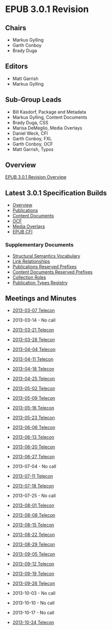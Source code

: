 # EPUB 3.0.1 Revision #



## Chairs ##
  * Markus Gylling
  * Garth Conboy
  * Brady Duga

## Editors ##
  * Matt Garrish
  * Markus Gylling

## Sub-Group Leads ##
  * Bill Kasdorf, Package and Metadata
  * Markus Gylling, Content Documents
  * Brady Duga, CSS
  * Marisa DeMeglio, Media Overlays
  * Daniel Weck, CFI
  * Garth Conboy, FXL
  * Garth Conboy, OCF
  * Matt Garrish, Typos

## Overview ##

[EPUB 3.0.1 Revision Overview](https://docs.google.com/document/d/1oUtedJ5nC9J3XKnLxE15kpnXFsaz4nP0zHcm3IAb0_c/edit#heading=h.vw92yh1pr0y1)

## Latest 3.0.1 Specification Builds ##

  * [Overview](https://epub-revision.googlecode.com/svn/trunk/build/301/spec/epub30-overview.html)
  * [Publications](https://epub-revision.googlecode.com/svn/trunk/build/301/spec/epub30-publications.html)
  * [Content Documents](https://epub-revision.googlecode.com/svn/trunk/build/301/spec/epub30-contentdocs.html)
  * [OCF](https://epub-revision.googlecode.com/svn/trunk/build/301/spec/epub30-ocf.html)
  * [Media Overlays](https://epub-revision.googlecode.com/svn/trunk/build/301/spec/epub30-mediaoverlays.html)
  * [EPUB CFI](https://epub-revision.googlecode.com/svn/trunk/build/linking/cfi/epub-cfi.html)

### Supplementary Documents ###

  * [Structural Semantics Vocabulary](https://epub-revision.googlecode.com/svn/trunk/build/vocab/structure/epub30-vocab-structure.html)
  * [Link Relationships](https://epub-revision.googlecode.com/svn/trunk/build/vocab/package/link/index.html)
  * [Publications Reserved Prefixes](https://epub-revision.googlecode.com/svn/trunk/build/vocab/package/pfx/index.html)
  * [Content Documents Reserved Prefixes](https://epub-revision.googlecode.com/svn/trunk/build/vocab/structure/pfx/index.html)
  * [Collection Roles](https://epub-revision.googlecode.com/svn/trunk/build/vocab/package/roles/index.html)
  * [Publication Types Registry](https://epub-revision.googlecode.com/svn/trunk/build/vocab/package/types/index.html)

## Meetings and Minutes ##

  * [2013-03-07 Telecon](https://docs.google.com/document/d/1gmr6-GWLvl_fpV8d6KLqsNz9I4n4fYzcmwRxcnU2jgE/)

  * 2013-03-14 - No call

  * [2013-03-21 Telecon](https://docs.google.com/document/d/1vhu2A_YIgS-Rrca6v2kQu6e3Tn24iZ5HU57kf6wVVU8/)

  * [2013-03-28 Telecon](https://docs.google.com/document/d/1HQTUVqLOLiBBhlCEXfSkKclCiNTO1V1yFlz2PcDjGlo/)

  * [2013-04-04 Telecon](https://docs.google.com/document/d/1_qE5AkExsdseSx0pd69Tu1la7yv3p3nAa4G8HifKrkY/)

  * [2013-04-11 Telecon](https://docs.google.com/document/d/1nldsEJRSHyp1IBR2_tXqwbQ04tllAooR_8fc_shsQZk/)

  * [2013-04-18 Telecon](https://docs.google.com/document/d/18Qf4v9ZQ1mRTVdOoXaEi19uqsVolfmDFVez64IQy_Ek/)

  * [2013-04-25 Telecon](https://docs.google.com/document/d/1W86kYgcZfyZGlaN466yXnIM3JfqBJP5b_CJeuwbdp_0/)

  * [2013-05-02 Telecon](https://docs.google.com/document/d/1wGVzbknARTMYJ1HMmIUYqNhuC9mfx2mhun_0TBGxXIY/)

  * [2013-05-09 Telecon](https://docs.google.com/document/d/1o_sUcMd_aJkrC3_AZ1zgApt4dsOG10q4BY5oaFe9cmI/)

  * [2013-05-16 Telecon](https://docs.google.com/document/d/1uOwjxncp3bQ6cVaNzp1XxQK-KY-AjsEzKbiw0ONyf_4/)

  * [2013-05-23 Telecon](https://docs.google.com/document/d/1CfcE3Xn81STMPvzqgJ2Za-qTX39yzgYNCyyBVCQN4Qs)

  * [2013-06-06 Telecon](https://docs.google.com/document/d/1zwt6wSGM7XDsgQmtlKWVljjrYpp1wfOHYvRte7DdUhQ/edit#heading=h.6fjaqdwgx067)

  * [2013-06-13 Telecon](https://docs.google.com/document/d/1ph80uu0iXoDhGKfoe4Hibxlmqn-fLTJc7Fcl0iF53TU)

  * [2013-06-20 Telecon](https://docs.google.com/document/d/1PyilP7aZEaH9TTls1cGchd0FkhpfYrdw-1rT3oQExlU)

  * [2013-06-27 Telecon](https://docs.google.com/document/d/1_ni_BwLU93hRlsdvldIDyW5_M2wIUA_vJxaHTRQl_mU)

  * 2013-07-04 - No call

  * [2013-07-11 Telecon](https://docs.google.com/document/d/1jaUmj-gHQw3dDvnbtFL-w-DMoFC0GHRJoBadWHBFdno)

  * [2013-07-18 Telecon](https://docs.google.com/document/d/1detG60C4zWWJ1Kc_xtgap89xUFLE2GeRnEBAT5IkCNc)

  * 2013-07-25 - No call

  * [2013-08-01 Telecon](https://docs.google.com/document/d/15z3pwOvxcrx1XHe_AlD1g4MezBkHdHlrTh5kwRq-d48)

  * [2013-08-08 Telecon](https://docs.google.com/document/d/1dC5NM9yPYJrQgeO3lpHdQ1SfQ7z308WoSxk27NY5_3U)

  * [2013-08-15 Telecon](https://docs.google.com/document/d/1WtyLfpMsGUESvsKpfad4uvwGD056y1KbPirHecMkg1Y)

  * [2013-08-22 Telecon](https://docs.google.com/document/d/19hgdsyWiGXKc-CUZlOA3PeaVdvR88DEkcIjsCpdXZAE)

  * [2013-08-29 Telecon](https://docs.google.com/document/d/1A7RtTqO3rjwSmGiGKyJDiSnuWkOf6mqewC4FnET8E68)

  * [2013-09-05 Telecon](https://docs.google.com/document/d/1_O81TZ62H8IaxL00quOAX7uc1ROoJWmmVoDAJaRhl7A)

  * [2013-09-12 Telecon](https://docs.google.com/document/d/1gsL0-lTTUWH6RxGfu_N0hfxOvRHsZlQGOKVMuW9XdUU)

  * [2013-09-19 Telecon](https://docs.google.com/document/d/1bqhSiqCBESX8FHejnLE-oLGaaQJLx3Qf76ZeP-zCrOM)

  * [2013-09-26 Telecon](https://docs.google.com/document/d/1wm8Ba9Xz5yzswpp6EFv2_gK8BBQWV5q7bKNrMkLMNs4)

  * 2013-10-03 - No call

  * 2013-10-10 - No call

  * 2013-10-17 - No call

  * [2013-10-24 Telecon](https://docs.google.com/document/d/1EfonqvyIywJv3MESrnFClUFmuULfGGNIICiDTLfvdbU)